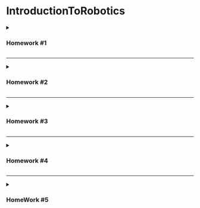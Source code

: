 # IntroductionToRobotics

<details>
  <summary> <h3> Homework #1 </h3> </summary>

#### Task:

Use a separat potentiometer in controlling each of the color of the RGB led (Red, Green and Blue).<br />
The control must be done with digital electronics.

#### Picture
![hw1](Homework1/p2.JPEG)
#### Video
[Link to the video!](https://www.youtube.com/watch?v=GDnJiGdQX0s&list=PLMdxOyD8kBYj5SUNuWBl3NmEFGPh_dJIb)


 </details>
  
<hr>


<details>
  <summary> <h3> Homework #2 </h3> </summary>

#### Task:

Simulate the behaviour of traffic lights for a cross walk.

#### Picture
![hw2](Homework2/p1.JPEG)
#### Video
[Link to the video!](https://youtu.be/mJKcgo-BVUo)
  
 </details>

<hr>

<details>
  <summary> <h3> Homework #3 </h3> </summary>

### Task

The joystick will be used to control the position ofthe segment and draw on the display. The movement between segments should be natural.

The system has the following states:
1. State 1 (default, but also initiated after a button press in State 2): Current position blinking. Can use the joystick to move from one position to neighbors. Short pressing the button toggles state 2. Long pressing the button in state 1 resets the entire display by turning all the segments OFF and moving the current position to the decimal point.
2. State 2 (initiated after a button press in State 1): The  current segment stops blinking, adopting the state of the segment before selection (ON or OFF). Toggling the Y axis should change  the segment state from ON to OFF or from OFF to ON. Clicking the joystick should save the segment state and exit back to state 1.

Long pressing the button to reset should only be available in state 1.

#### Picture
![hw3](Homework3/p2.jpg)
#### Video
[Link to the video!](https://youtu.be/EwdcShFlGiQ)
  
 </details>

<hr>

 <details>
  <summary> <h3> Homework #4 </h3> </summary>

### Task

The joystick should be used to move through the 4 digit 7-segment displays digits; the button will be pressed in orded to lock in on the current digit the other axis should be used to increment or decrement the number. Holding button pressed should reset all the digit values and the current position to the first digit in the first state.

1. State 1: a joystick axis  can be used to cycle through the 4 digits; using the other axis does nothing. A blinking decimal point shows the current digit position. When pressing the button, the selected digit is locked in and the second state is entered.
2. State 2: in this state, the decimal point stays always on, no longer blinking and the axis can not longer be used to cycle through the 4 digits. Instead, using the other axis, the number on the current digit IN HEX can be incremented or decremented. Pressing the button again return to the previous state. When changing the number, it can be incremented for each joystick movement - it does not increment continuosly if the joystick is kept in one position.
3. Reset: toggled by long pressing the buttononly in the first state. When resetting, all the digits go back to 0 and the current position is set to the first (rightmost) digit, in the first state.


#### Picture
![hw4](Homework4/p1.JPEG)
#### Video
[Link to the video!](https://www.youtube.com/watch?v=XvVE8rHHmII&list=PLMdxOyD8kBYj5SUNuWBl3NmEFGPh_dJIb)
  
 </details>

<hr>

<details>
  <summary> <h3> HomeWork #5 </h3> </summary>
  
  Create a menu for a game. The menu should include:
  <li> Start game </li>
  <li> Highscore: Saving the top 5 scores </li>
  <li> Settings: Name, difficulty, LCD brightness, matrix brightness</li>
  <li> About: details about the creator </li>
  <li> How to play </li>

### Task

#### Picture
![hw5](MatrixProject/p1.JPEG)
  
#### Video
[Link to the video!](https://youtu.be/V0Ln0AulCLk)
 
</details>
 
